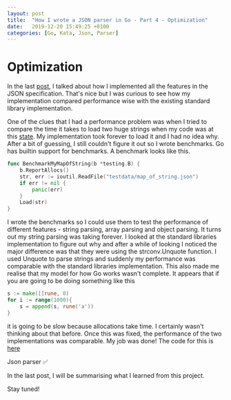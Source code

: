 ```yaml
---
layout: post
title:  "How I wrote a JSON parser in Go - Part 4 - Optimization"
date:   2019-12-20 15:49:25 +0100
categories: [Go, Kata, Json, Parser]
---
```



# Optimization
In the last [post](https://opethe1st.github.io/go/kata/json/parser/2019/12/20/adding-more-features.html), I talked about how I implemented all the features in the JSON specification.
That's nice but I was curious to see how my implementation compared performance wise with the existing standard library implementation.

One of the clues that I had a performance problem was when I tried to compare the time it takes to load two huge strings when my code was at this [state](https://github.com/opethe1st/GoJson/commit/943435f24b71ab954f52d910ed0931816e51ead5).
My implementation took forever to load it and I had no idea why. After a bit of guessing, I still couldn't figure it out so I wrote benchmarks.
Go has builtin support for benchmarks. A benchmark looks like this.

```go
func BenchmarkMyMapOfString(b *testing.B) {
	b.ReportAllocs()
	str, err := ioutil.ReadFile("testdata/map_of_string.json")
	if err != nil {
		panic(err)
	}
	Load(str)
}
```

I wrote the benchmarks so I could use them to test the performance of different features - string parsing, array parsing and object parsing. It turns out my string parsing was taking forever. I looked at the standard libraries implementation to figure out why and after a while of looking I noticed the major difference was that they were using the strconv.Unquote function. I used Unquote to parse strings and suddenly my performance was comparable with the standard libraries implementation.
This also made me realise that my model for how Go works wasn't complete. It appears that if you are going to be doing something like this
```go
s := make([]rune, 0)
for i := range(1000){
    s = append(s, rune('a'))
}
```
it is going to be slow because allocations take time. I certainly wasn't thinking about that before. Once this was fixed, the performance of the two implementations was comparable. My job was done!
The code for this is [here](https://github.com/opethe1st/GoJson/commit/7dd0b3ca48d4dd887e373f6677bbef261a18e688)

Json parser ✅

In the last post, I will be summarising what I learned from this project.

Stay tuned!
